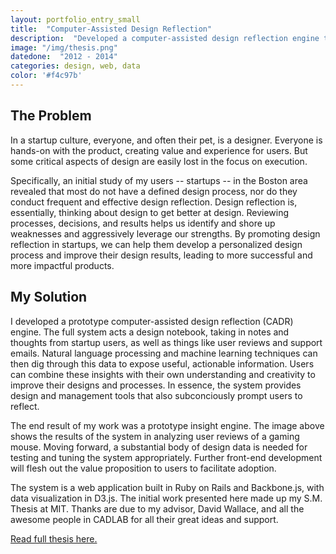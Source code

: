 ```yaml
---
layout: portfolio_entry_small
title:  "Computer-Assisted Design Reflection"
description:  "Developed a computer-assisted design reflection engine to improve design reflection and design processes in startups"
image: "/img/thesis.png"
datedone:  "2012 - 2014"
categories: design, web, data
color: '#f4c97b'
---
```


## The Problem

In a startup culture, everyone, and often their pet, is a designer.  Everyone is hands-on with the product, creating value and experience for users.  But some critical aspects of design are easily lost in the focus on execution.

Specifically, an initial study of my users -- startups -- in the Boston area revealed that most do not have a defined design process, nor do they conduct frequent and effective design reflection.  Design reflection is, essentially, thinking about design to get better at design.  Reviewing processes, decisions, and results helps us identify and shore up weaknesses and aggressively leverage our strengths.  By promoting design reflection in startups, we can help them develop a personalized design process and improve their design results, leading to more successful and more impactful products.

## My Solution

I developed a prototype computer-assisted design reflection (CADR) engine.  The full system acts a design notebook, taking in notes and thoughts from startup users, as well as things like user reviews and support emails.  Natural language processing and machine learning techniques can then dig through this data to expose useful, actionable information.  Users can combine these insights with their own understanding and creativity to improve their designs and processes.  In essence, the system provides design and management tools that also subconciously prompt users to reflect.

The end result of my work was a prototype insight engine.  The image above shows the results of the system in analyzing user reviews of a gaming mouse.  Moving forward, a substantial body of design data is needed for testing and tuning the system appropriately.  Further front-end development will flesh out the value proposition to users to facilitate adoption.

The system is a web application built in Ruby on Rails and Backbone.js, with data visualization in D3.js.  The initial work presented here made up my S.M. Thesis at MIT.  Thanks are due to my advisor, David Wallace, and all the awesome people in CADLAB for all their great ideas and support.

[Read full thesis here.](/files/Gimenez_Thesis_Final.pdf)
